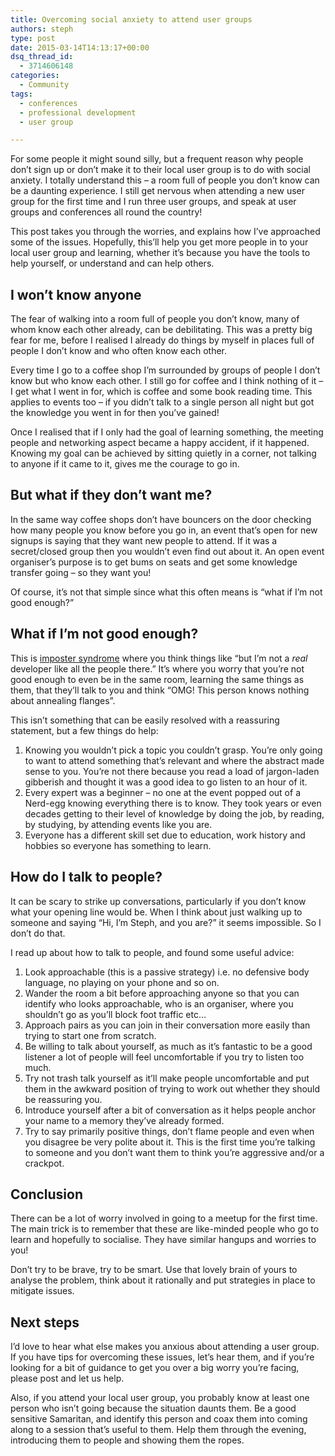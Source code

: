 ```yaml
---
title: Overcoming social anxiety to attend user groups
authors: steph
type: post
date: 2015-03-14T14:13:17+00:00
dsq_thread_id:
  - 3714606148
categories:
  - Community
tags:
  - conferences
  - professional development
  - user group

---
```

For some people it might sound silly, but a frequent reason why people don&#8217;t sign up or don&#8217;t make it to their local user group is to do with social anxiety. I totally understand this &#8211; a room full of people you don&#8217;t know can be a daunting experience. I still get nervous when attending a new user group for the first time and I run three user groups, and speak at user groups and conferences all round the country!

This post takes you through the worries, and explains how I&#8217;ve approached some of the issues. Hopefully, this&#8217;ll help you get more people in to your local user group and learning, whether it&#8217;s because you have the tools to help yourself, or understand and can help others.
  
<!--more-->

## I won&#8217;t know anyone

The fear of walking into a room full of people you don&#8217;t know, many of whom know each other already, can be debilitating. This was a pretty big fear for me, before I realised I already do things by myself in places full of people I don&#8217;t know and who often know each other.

Every time I go to a coffee shop I&#8217;m surrounded by groups of people I don&#8217;t know but who know each other. I still go for coffee and I think nothing of it &#8211; I get what I went in for, which is coffee and some book reading time. This applies to events too &#8211; if you didn&#8217;t talk to a single person all night but got the knowledge you went in for then you&#8217;ve gained!

Once I realised that if I only had the goal of learning something, the meeting people and networking aspect became a happy accident, if it happened. Knowing my goal can be achieved by sitting quietly in a corner, not talking to anyone if it came to it, gives me the courage to go in.

## But what if they don&#8217;t want me?

In the same way coffee shops don&#8217;t have bouncers on the door checking how many people you know before you go in, an event that&#8217;s open for new signups is saying that they want new people to attend. If it was a secret/closed group then you wouldn&#8217;t even find out about it. An open event organiser&#8217;s purpose is to get bums on seats and get some knowledge transfer going &#8211; so they want you!

Of course, it&#8217;s not that simple since what this often means is &#8220;what if I&#8217;m not good enough?&#8221;

## What if I&#8217;m not good enough?

This is [imposter syndrome][1] where you think things like &#8220;but I&#8217;m not a _real_ developer like all the people there.&#8221; It&#8217;s where you worry that you&#8217;re not good enough to even be in the same room, learning the same things as them, that they&#8217;ll talk to you and think &#8220;OMG! This person knows nothing about annealing flanges&#8221;.

This isn&#8217;t something that can be easily resolved with a reassuring statement, but a few things do help:

  1. Knowing you wouldn&#8217;t pick a topic you couldn&#8217;t grasp. You&#8217;re only going to want to attend something that&#8217;s relevant and where the abstract made sense to you. You&#8217;re not there because you read a load of jargon-laden gibberish and thought it was a good idea to go listen to an hour of it. 
  2. Every expert was a beginner &#8211; no one at the event popped out of a Nerd-egg knowing everything there is to know. They took years or even decades getting to their level of knowledge by doing the job, by reading, by studying, by attending events like you are.
  3. Everyone has a different skill set due to education, work history and hobbies so everyone has something to learn.

## How do I talk to people?

It can be scary to strike up conversations, particularly if you don&#8217;t know what your opening line would be. When I think about just walking up to someone and saying &#8220;Hi, I&#8217;m Steph, and you are?&#8221; it seems impossible. So I don&#8217;t do that.

I read up about how to talk to people, and found some useful advice:

  1. Look approachable (this is a passive strategy) i.e. no defensive body language, no playing on your phone and so on.
  2. Wander the room a bit before approaching anyone so that you can identify who looks approachable, who is an organiser, where you shouldn&#8217;t go as you&#8217;ll block foot traffic etc&#8230;
  3. Approach pairs as you can join in their conversation more easily than trying to start one from scratch.
  4. Be willing to talk about yourself, as much as it&#8217;s fantastic to be a good listener a lot of people will feel uncomfortable if you try to listen too much.
  5. Try not trash talk yourself as it&#8217;ll make people uncomfortable and put them in the awkward position of trying to work out whether they should be reassuring you.
  6. Introduce yourself after a bit of conversation as it helps people anchor your name to a memory they&#8217;ve already formed.
  7. Try to say primarily positive things, don&#8217;t flame people and even when you disagree be very polite about it. This is the first time you&#8217;re talking to someone and you don&#8217;t want them to think you&#8217;re aggressive and/or a crackpot.

## Conclusion

There can be a lot of worry involved in going to a meetup for the first time. The main trick is to remember that these are like-minded people who go to learn and hopefully to socialise. They have similar hangups and worries to you!

Don&#8217;t try to be brave, try to be smart. Use that lovely brain of yours to analyse the problem, think about it rationally and put strategies in place to mitigate issues.

## Next steps

I&#8217;d love to hear what else makes you anxious about attending a user group. If you have tips for overcoming these issues, let&#8217;s hear them, and if you&#8217;re looking for a bit of guidance to get you over a big worry you&#8217;re facing, please post and let us help.

Also, if you attend your local user group, you probably know at least one person who isn&#8217;t going because the situation daunts them. Be a good sensitive Samaritan, and identify this person and coax them into coming along to a session that&#8217;s useful to them. Help them through the evening, introducing them to people and showing them the ropes.

 [1]: http://www.forbes.com/sites/margiewarrell/2014/04/03/impostor-syndrome/